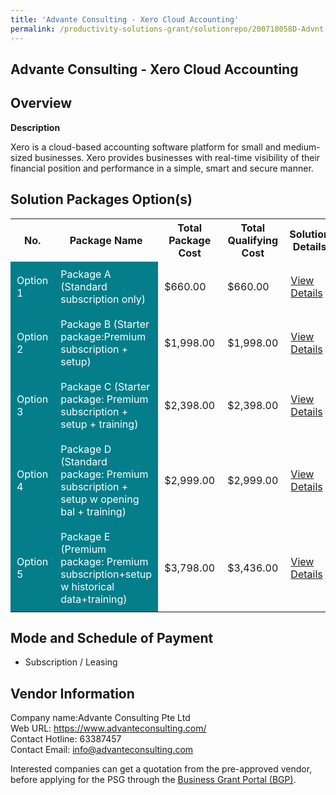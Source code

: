 ```yaml
---
title: 'Advante Consulting - Xero Cloud Accounting'
permalink: /productivity-solutions-grant/solutionrepo/200718058D-Advnt-CST-Xro-Cloud-ACC-G
---
```


## Advante Consulting - Xero Cloud Accounting

## Overview

**Description**

Xero is a cloud-based accounting software platform for small and medium-sized businesses. Xero provides businesses with real-time visibility of their financial position and performance in a simple, smart and secure manner.

## Solution Packages Option(s)

<table>
<tr>
<th><b>No.</b></th>
<th><b>Package Name</b></th>
<th><b>Total Package Cost</b></th>
<th><b>Total Qualifying Cost</b></th>
<th><b>Solution Details</b></th>
</tr>
<tr>
<td style='padding: 10px; background-color: #037E8A; color: #FFFFFF;'>Option 1</td>
<td style='padding: 10px; background-color: #037E8A; color: #FFFFFF;'>Package A (Standard subscription only)</td>
<td style='padding: 10px;'>$660.00</td>
<td style='padding: 10px;'>$660.00</td>
<td style='padding: 10px;'><a href='/images/psg/Advante_Xero_01082024_Desensitised_Annex3_Part1.pdf' target='_blank'>View Details</a></td>
</tr>
<tr>
<td style='padding: 10px; background-color: #037E8A; color: #FFFFFF;'>Option 2</td>
<td style='padding: 10px; background-color: #037E8A; color: #FFFFFF;'>Package B (Starter package:Premium subscription + setup)</td>
<td style='padding: 10px;'>$1,998.00</td>
<td style='padding: 10px;'>$1,998.00</td>
<td style='padding: 10px;'><a href='/images/psg/Advante_Xero_01082024_Desensitised_Annex3_Part2.pdf' target='_blank'>View Details</a></td>
</tr>
<tr>
<td style='padding: 10px; background-color: #037E8A; color: #FFFFFF;'>Option 3</td>
<td style='padding: 10px; background-color: #037E8A; color: #FFFFFF;'>Package C (Starter package: Premium subscription + setup + training)</td>
<td style='padding: 10px;'>$2,398.00</td>
<td style='padding: 10px;'>$2,398.00</td>
<td style='padding: 10px;'><a href='/images/psg/Advante_Xero_01082024_Desensitised_Annex3_Part3.pdf' target='_blank'>View Details</a></td>
</tr>
<tr>
<td style='padding: 10px; background-color: #037E8A; color: #FFFFFF;'>Option 4</td>
<td style='padding: 10px; background-color: #037E8A; color: #FFFFFF;'>Package D (Standard package: Premium subscription + setup w opening bal + training)</td>
<td style='padding: 10px;'>$2,999.00</td>
<td style='padding: 10px;'>$2,999.00</td>
<td style='padding: 10px;'><a href='/images/psg/Advante_Xero_01082024_Desensitised_Annex3_Part4.pdf' target='_blank'>View Details</a></td>
</tr>
<tr>
<td style='padding: 10px; background-color: #037E8A; color: #FFFFFF;'>Option 5</td>
<td style='padding: 10px; background-color: #037E8A; color: #FFFFFF;'>Package E (Premium package: Premium subscription+setup w historical data+training)</td>
<td style='padding: 10px;'>$3,798.00</td>
<td style='padding: 10px;'>$3,436.00</td>
<td style='padding: 10px;'><a href='/images/psg/Advante_Xero_01082024_Desensitised_Annex3_Part5.pdf' target='_blank'>View Details</a></td>
</tr>
</table>

## Mode and Schedule of Payment

 - Subscription / Leasing

## Vendor Information

 Company name:Advante Consulting Pte Ltd<br>Web URL: https://www.advanteconsulting.com/ <br>Contact Hotline: 63387457 <br>Contact Email: info@advanteconsulting.com 

Interested companies can get a quotation from the pre-approved vendor, before applying for the PSG through the <a href='https://www.businessgrants.gov.sg/' target='_blank' rel='noopener'>Business Grant Portal (BGP)</a>.

<script src="/jquery/resize-tables.js"></script>
